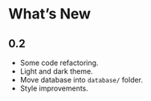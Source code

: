 # What’s New

## 0.2

+ Some code refactoring.
+ Light and dark theme.
+ Move database into `database/` folder.
+ Style improvements.
